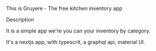 This is Gruyere - The free kitchen inventory app

Description

It is a simple app we're you can your inventory by category. 

It's a nextjs app, with typescrit, a graphql api, material UI.